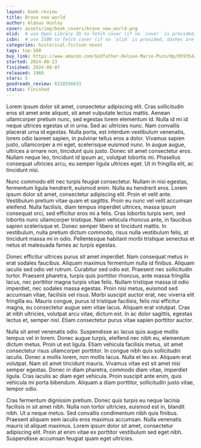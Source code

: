 ```yaml
---
layout: book-review
title: Brave new world
author: Aldous Huxley
cover: assets/img/book_covers/brave_new_world.png
olid:  # use Open Library ID to fetch cover (if no `cover` is provided)
isbn:  # use ISBN to fetch cover (if no `olid` is provided, dashes are optional)
categories: historical-fiction novel
tags: top-100
buy_link: https://www.amazon.com/Godfather-Deluxe-Mario-Puzo/dp/0593542592
started: 2024-08-23
finished: 2024-09-07
released: 1969
stars: 5
goodreads_review: 6318556633
status: Finished
---
```


Lorem ipsum dolor sit amet, consectetur adipiscing elit. Cras sollicitudin eros sit amet ante aliquet, sit amet vulputate lectus mattis. Aenean ullamcorper pretium nunc, sed egestas lorem elementum id. Nulla id mi id neque ultrices egestas ut in urna. Sed ac ultricies nunc. Nam convallis placerat urna id egestas. Nulla porta, est interdum vestibulum venenatis, lorem odio laoreet sapien, in pulvinar tellus eros a dolor. Vivamus sapien justo, ullamcorper a mi eget, scelerisque euismod nunc. In augue augue, ultrices a ornare non, tincidunt quis justo. Donec sit amet consectetur eros. Nullam neque leo, tincidunt id ipsum ac, volutpat lobortis mi. Phasellus consequat ultricies arcu, eu semper ligula ultrices eget. Ut in fringilla elit, ac tincidunt nisi.

Nunc commodo elit nec turpis feugiat consectetur. Nullam in nisi egestas, fermentum ligula hendrerit, euismod enim. Nulla eu hendrerit eros. Lorem ipsum dolor sit amet, consectetur adipiscing elit. Proin et velit ante. Vestibulum pretium vitae quam et sagittis. Proin eu nunc vel velit accumsan eleifend. Nulla facilisis, diam tempus imperdiet ultrices, massa ipsum consequat orci, sed efficitur eros mi a felis. Cras lobortis turpis sem, sed lobortis nunc ullamcorper tristique. Nam vehicula rhoncus ante, in faucibus sapien scelerisque et. Donec semper libero et tincidunt mattis. In vestibulum, nulla pretium dictum commodo, risus nulla vestibulum felis, at tincidunt massa mi in odio. Pellentesque habitant morbi tristique senectus et netus et malesuada fames ac turpis egestas.

Donec efficitur ultrices purus sit amet imperdiet. Nam consequat metus in erat sodales faucibus. Aliquam maximus fermentum nulla id finibus. Aliquam iaculis sed odio vel rutrum. Curabitur sed odio est. Praesent nec sollicitudin tortor. Praesent pharetra, turpis quis porttitor rhoncus, ante massa fringilla lacus, nec porttitor magna turpis vitae felis. Nullam tristique massa id odio imperdiet, nec sodales massa egestas. Proin nisi metus, euismod sed accumsan vitae, facilisis vel risus. Morbi suscipit auctor erat, nec viverra elit fringilla eu. Mauris congue, purus id tristique facilisis, felis nisi efficitur magna, eu consectetur augue sem vitae lacus. Aliquam erat volutpat. Cras at nibh ultricies, volutpat arcu vitae, dictum est. In ac dolor sagittis, egestas lectus et, semper nisl. Etiam consectetur purus vitae sapien porttitor auctor.

Nulla sit amet venenatis odio. Suspendisse ac lacus quis augue mollis tempus vel in lorem. Donec augue turpis, eleifend nec nibh eu, elementum dictum metus. Proin ut est ligula. Etiam vehicula facilisis metus, sit amet consectetur risus ullamcorper porttitor. In congue nibh quis sollicitudin iaculis. Donec a mollis lorem, non mollis lacus. Nulla et leo ex. Aliquam erat volutpat. Nam sit amet tincidunt mauris. Vivamus vitae est sit amet nisi semper egestas. Donec in diam pharetra, commodo diam vitae, imperdiet ligula. Cras iaculis ac diam eget vehicula. Proin suscipit ante enim, quis vehicula mi porta bibendum. Aliquam a diam porttitor, sollicitudin justo vitae, tempor odio.

Cras fermentum dignissim pretium. Donec quis turpis eu neque lacinia facilisis in sit amet nibh. Nulla non tortor ultricies, euismod est in, blandit nibh. Ut a neque metus. Sed convallis condimentum nibh quis finibus. Praesent aliquam sem iaculis eros maximus accumsan. Nulla venenatis mauris id aliquet maximus. Lorem ipsum dolor sit amet, consectetur adipiscing elit. Proin at enim vitae ex porttitor vestibulum sed eget nibh. Suspendisse accumsan feugiat quam eget ultricies.

